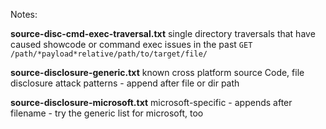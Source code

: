 Notes:

**source-disc-cmd-exec-traversal.txt**
 single directory traversals that have caused showcode or command exec issues in the past
 ``` GET /path/*payload*relative/path/to/target/file/ ```

**source-disclosure-generic.txt**
known cross platform source Code, file disclosure attack patterns - append after file or dir path

**source-disclosure-microsoft.txt**
microsoft-specific - appends after filename - try the generic list for microsoft, too


